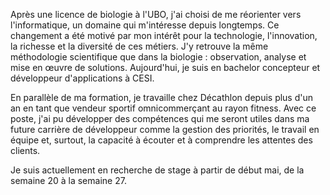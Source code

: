 Après une licence de biologie à l'UBO, j'ai choisi de me réorienter vers l'informatique, un domaine qui m'intéresse depuis longtemps. Ce changement a été motivé par mon intérêt pour la technologie, l'innovation, la richesse et la diversité de ces métiers. J'y retrouve la même méthodologie scientifique que dans la biologie : observation, analyse et mise en œuvre de solutions. Aujourd'hui, je suis en bachelor concepteur et développeur d'applications à CESI. 

En parallèle de ma formation, je travaille chez Décathlon depuis plus d'un an en tant que vendeur sportif omnicommerçant au rayon fitness. Avec ce poste, j'ai pu développer des compétences qui me seront utiles dans ma future carrière de développeur comme la gestion des priorités, le travail en équipe et, surtout, la capacité à écouter et à comprendre les attentes des clients. 

Je suis actuellement en recherche de stage à partir de début mai, de la semaine 20 à la semaine 27.

<!--
**LucasRaoul/LucasRaoul** is a ✨ _special_ ✨ repository because its `README.md` (this file) appears on your GitHub profile.

Here are some ideas to get you started:

- 🔭 I’m currently working on ...
- 🌱 I’m currently learning ...
- 👯 I’m looking to collaborate on ...
- 🤔 I’m looking for help with ...
- 💬 Ask me about ...
- 📫 How to reach me: ...
- 😄 Pronouns: ...
- ⚡ Fun fact: ...
-->
